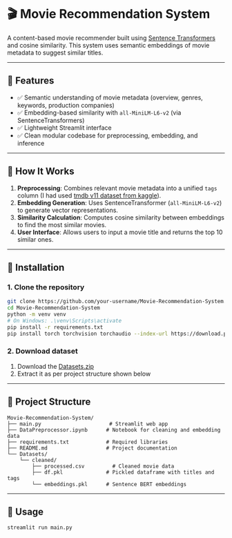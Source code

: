 # 🎬 Movie Recommendation System

A content-based movie recommender built using [Sentence Transformers](https://www.sbert.net/) and cosine similarity. This system uses semantic embeddings of movie metadata to suggest similar titles.

---

## 📌 Features

- ✅ Semantic understanding of movie metadata (overview, genres, keywords, production companies)
- ✅ Embedding-based similarity with `all-MiniLM-L6-v2` (via SentenceTransformers)
- ✅ Lightweight Streamlit interface
- ✅ Clean modular codebase for preprocessing, embedding, and inference

---

## 🧠 How It Works

1. **Preprocessing**: Combines relevant movie metadata into a unified `tags` column (I had used [tmdb v11 dataset from kaggle](https://www.kaggle.com/datasets/asaniczka/tmdb-movies-dataset-2023-930k-movies)).
2. **Embedding Generation**: Uses SentenceTransformer (`all-MiniLM-L6-v2`) to generate vector representations.
3. **Similarity Calculation**: Computes cosine similarity between embeddings to find the most similar movies.
4. **User Interface**: Allows users to input a movie title and returns the top 10 similar ones.

---

## 🚀 Installation

### 1. Clone the repository

```bash
git clone https://github.com/your-username/Movie-Recommendation-System.git
cd Movie-Recommendation-System
python -m venv venv
# On Windows: .\venv\Scripts\activate
pip install -r requirements.txt
pip install torch torchvision torchaudio --index-url https://download.pytorch.org/whl/cu118
```

### 2. Download dataset
1. Download the [Datasets.zip](https://drive.google.com/file/d/1NSKYH0Vv-Bux6uC-ah6pzOIgjaewxRZn/view?usp=sharing)
2. Extract it as per project structure shown below

---

## 📂 Project Structure
```
Movie-Recommendation-System/
├── main.py                      # Streamlit web app
├── DataPreprocessor.ipynb      # Notebook for cleaning and embedding data
├── requirements.txt            # Required libraries
├── README.md                   # Project documentation
└── Datasets/
    └── cleaned/
        ├── processed.csv         # Cleaned movie data
        ├── df.pkl              # Pickled dataframe with titles and tags
        └── embeddings.pkl      # Sentence BERT embeddings
```
---

## 🧪 Usage
```bash
streamlit run main.py
```
